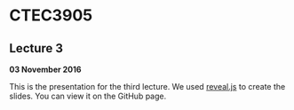 # CTEC3905

## Lecture 3

**03 November 2016**

This is the presentation for the third lecture. We used [reveal.js](https://github.com/hakimel/reveal.js) to create the slides. You can view it on the GitHub page.